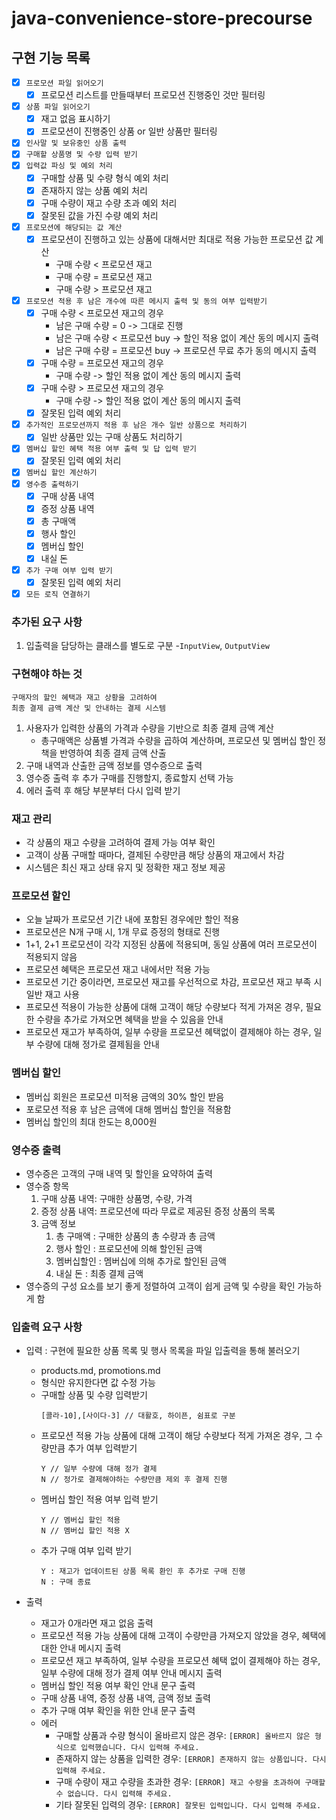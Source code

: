 # java-convenience-store-precourse

## 구현 기능 목록
- [x] ```프로모션 파일 읽어오기```
  - [x] 프로모션 리스트를 만들때부터 프로모션 진행중인 것만 필터링
- [x] ```상품 파일 읽어오기```
  - [x] 재고 없음 표시하기
  - [x] 프로모션이 진행중인 상품 or 일반 상품만 필터링
- [x] ```인사말 및 보유중인 상품 출력```
- [x] ```구매할 상품명 및 수량 입력 받기```
- [x] ```입력값 파싱 및 예외 처리```
  - [x] 구매할 상품 및 수량 형식 예외 처리
  - [x] 존재하지 않는 상품 예외 처리
  - [x] 구매 수량이 재고 수량 초과 예외 처리
  - [x] 잘못된 값을 가진 수량 예외 처리
- [x] ```프로모션에 해당되는 값 계산```
  - [x] 프로모션이 진행하고 있는 상품에 대해서만 최대로 적용 가능한 프로모션 값 계산
    - 구매 수량 < 프로모션 재고
    - 구매 수량 = 프로모션 재고
    - 구매 수량 > 프로모션 재고
- [x] ```프로모션 적용 후 남은 개수에 따른 메시지 출력 및 동의 여부 입력받기``` 
  - [x] 구매 수량 < 프로모션 재고의 경우
    - 남은 구매 수량 = 0 -> 그대로 진행
    - 남은 구매 수량 < 프로모션 buy -> 할인 적용 없이 계산 동의 메시지 출력
    - 남은 구매 수량 = 프로모션 buy -> 프로모션 무료 추가 동의 메시지 출력
  - [x] 구매 수량 = 프로모션 재고의 경우
    - 구매 수량 -> 할인 적용 없이 계산 동의 메시지 출력
  - [x] 구매 수량 > 프로모션 재고의 경우
    - 구매 수량 -> 할인 적용 없이 계산 동의 메시지 출력
  - [x] 잘못된 입력 예외 처리
- [x] ```추가적인 프로모션까지 적용 후 남은 개수 일반 상품으로 처리하기```
  - [x] 일반 상품만 있는 구매 상품도 처리하기
- [x] ```멤버십 할인 혜택 적용 여부 출력 및 답 입력 받기```
  - [x] 잘못된 입력 예외 처리
- [x] ```멤버십 할인 계산하기```
- [x] ```영수증 출력하기``` 
  - [x] 구매 상품 내역
  - [x] 증정 상품 내역
  - [x] 총 구매액
  - [x] 행사 할인
  - [x] 멤버십 할인
  - [x] 내실 돈
- [x] ```추가 구매 여부 입력 받기```
  - [x] 잘못된 입력 예외 처리
- [x] ```모든 로직 연결하기```

### 추가된 요구 사항
1. 입출력을 담당하는 클래스를 별도로 구분 -```InputView```, ```OutputView```

### 구현해야 하는 것
```
구매자의 할인 혜택과 재고 상황을 고려하여 
최종 결제 금액 계산 및 안내하는 결제 시스템
```

1. 사용자가 입력한 상품의 가격과 수량을 기반으로 최종 결제 금액 계산
   - 총구매액은 상품별 가격과 수량을 곱하여 계산하며, 프로모션 및 멤버십 할인 정책을 반영하여 최종 결제 금액 산출
2. 구매 내역과 산출한 금액 정보를 영수증으로 출력
3. 영수증 출력 후 추가 구매를 진행할지, 종료할지 선택 가능
4. 에러 출력 후 해당 부분부터 다시 입력 받기

### 재고 관리
- 각 상품의 재고 수량을 고려하여 결제 가능 여부 확인
- 고객이 상품 구매할 때마다, 결제된 수량만큼 해당 상품의 재고에서 차감
- 시스템은 최신 재고 상태 유지 및 정확한 재고 정보 제공

### 프로모션 할인
- 오늘 날짜가 프로모션 기간 내에 포함된 경우에만 할인 적용
- 프로모션은 N개 구매 시, 1개 무료 증정의 형태로 진행
- 1+1, 2+1 프로모션이 각각 지정된 상품에 적용되며, 동일 상품에 여러 프로모션이 적용되지 않음
- 프로모션 혜택은 프로모션 재고 내에서만 적용 가능
- 프로모션 기간 중이라면, 프로모션 재고를 우선적으로 차감, 프로모션 재고 부족 시 일반 재고 사용
- 프로모션 적용이 가능한 상품에 대해 고객이 해당 수량보다 적게 가져온 경우, 필요한 수량을 추가로 가져오면 혜택을 받을 수 있음을 안내
- 프로모션 재고가 부족하여, 일부 수량을 프로모션 혜택없이 결제해야 하는 경우, 일부 수량에 대해 정가로 결제됨을 안내

### 멤버십 할인
- 멤버십 회원은 프로모션 미적용 금액의 30% 할인 받음
- 포로모션 적용 후 남은 금액에 대해 멤버십 할인을 적용함
- 멤버십 할인의 최대 한도는 8,000원

### 영수증 출력
- 영수증은 고객의 구매 내역 및 할인을 요약하여 출력
- 영수증 항목
  1. 구매 상품 내역: 구매한 상품명, 수량, 가격
  2. 증정 상품 내역: 프로모션에 따라 무료로 제공된 증정 상품의 목록
  3. 금액 정보
     1. 총 구매액 : 구매한 상품의 총 수량과 총 금액
     2. 행사 할인 : 프로모션에 의해 할인된 금액
     3. 멤버십할인 : 멤버십에 의해 추가로 할인된 금액
     4. 내실 돈 : 최종 결제 금액
- 영수증의 구성 요소를 보기 좋게 정렬하여 고객이 쉽게 금액 및 수량을 확인 가능하게 함

### 입출력 요구 사항
- 입력 : 구현에 필요한 상품 목록 및 행사 목록을 파일 입출력을 통해 불러오기
  - products.md, promotions.md
  - 형식만 유지한다면 값 수정 가능
  - 구매할 상품 및 수량 입력받기
    ```
    [콜라-10],[사이다-3] // 대활호, 하이픈, 쉼표로 구분
      ```
  - 프로모션 적용 가능 상품에 대해 고객이 해당 수량보다 적게 가져온 경우, 그 수량만큼 추가 여부 입력받기
    ```
    Y // 일부 수량에 대해 정가 결제
    N // 정가로 결제해야하는 수량만큼 제외 후 결제 진행
    ```
  - 멤버십 할인 적용 여부 입력 받기
    ```
    Y // 멤버십 할인 적용
    N // 멤버십 할인 적용 X
    ```
  - 추가 구매 여부 입력 받기
    ```
    Y : 재고가 업데이트된 상품 목록 환인 후 추가로 구매 진행
    N : 구매 종료
    ```

- 출력
  - 재고가 0개라면 재고 없음 출력
  - 프로모션 적용 가능 상품에 대해 고객이 수량만큼 가져오지 않았을 경우, 혜택에 대한 안내 메시지 출력
  - 프로모션 재고 부족하여, 일부 수량을 프로모션 혜택 없이 결제해야 하는 경우, 일부 수량에 대해 정가 결제 여부 안내 메시지 출력
  - 멤버십 할인 적용 여부 확인 안내 문구 출력
  - 구매 상품 내역, 증정 상품 내역, 금액 정보 출력
  - 추가 구매 여부 확인을 위한 안내 문구 출력
  - 에러
    - 구매할 상품과 수량 형식이 올바르지 않은 경우: ```[ERROR] 올바르지 않은 형식으로 입력했습니다. 다시 입력해 주세요.```
    - 존재하지 않는 상품을 입력한 경우: ```[ERROR] 존재하지 않는 상품입니다. 다시 입력해 주세요.```
    - 구매 수량이 재고 수량을 초과한 경우: ```[ERROR] 재고 수량을 초과하여 구매할 수 없습니다. 다시 입력해 주세요.```
    - 기타 잘못된 입력의 경우: ```[ERROR] 잘못된 입력입니다. 다시 입력해 주세요.```